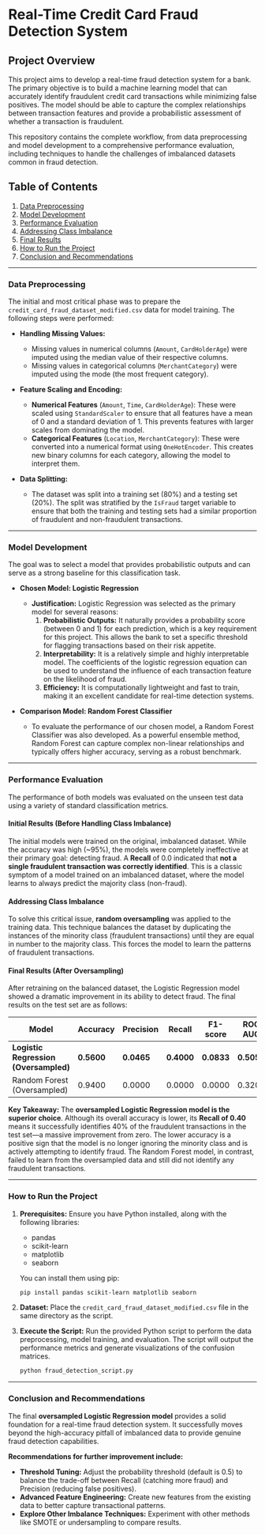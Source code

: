 # Real-Time Credit Card Fraud Detection System

## Project Overview

This project aims to develop a real-time fraud detection system for a bank. The primary objective is to build a machine learning model that can accurately identify fraudulent credit card transactions while minimizing false positives. The model should be able to capture the complex relationships between transaction features and provide a probabilistic assessment of whether a transaction is fraudulent.

This repository contains the complete workflow, from data preprocessing and model development to a comprehensive performance evaluation, including techniques to handle the challenges of imbalanced datasets common in fraud detection.

## Table of Contents
1.  [Data Preprocessing](#data-preprocessing)
2.  [Model Development](#model-development)
3.  [Performance Evaluation](#performance-evaluation)
4.  [Addressing Class Imbalance](#addressing-class-imbalance)
5.  [Final Results](#final-results)
6.  [How to Run the Project](#how-to-run-the-project)
7.  [Conclusion and Recommendations](#conclusion-and-recommendations)

---

### Data Preprocessing

The initial and most critical phase was to prepare the `credit_card_fraud_dataset_modified.csv` data for model training. The following steps were performed:

* **Handling Missing Values:**
    * Missing values in numerical columns (`Amount`, `CardHolderAge`) were imputed using the median value of their respective columns.
    * Missing values in categorical columns (`MerchantCategory`) were imputed using the mode (the most frequent category).

* **Feature Scaling and Encoding:**
    * **Numerical Features** (`Amount`, `Time`, `CardHolderAge`): These were scaled using `StandardScaler` to ensure that all features have a mean of 0 and a standard deviation of 1. This prevents features with larger scales from dominating the model.
    * **Categorical Features** (`Location`, `MerchantCategory`): These were converted into a numerical format using `OneHotEncoder`. This creates new binary columns for each category, allowing the model to interpret them.

* **Data Splitting:**
    * The dataset was split into a training set (80%) and a testing set (20%). The split was stratified by the `IsFraud` target variable to ensure that both the training and testing sets had a similar proportion of fraudulent and non-fraudulent transactions.

---

### Model Development

The goal was to select a model that provides probabilistic outputs and can serve as a strong baseline for this classification task.

* **Chosen Model: Logistic Regression**
    * **Justification:** Logistic Regression was selected as the primary model for several reasons:
        1.  **Probabilistic Outputs:** It naturally provides a probability score (between 0 and 1) for each prediction, which is a key requirement for this project. This allows the bank to set a specific threshold for flagging transactions based on their risk appetite.
        2.  **Interpretability:** It is a relatively simple and highly interpretable model. The coefficients of the logistic regression equation can be used to understand the influence of each transaction feature on the likelihood of fraud.
        3.  **Efficiency:** It is computationally lightweight and fast to train, making it an excellent candidate for real-time detection systems.

* **Comparison Model: Random Forest Classifier**
    * To evaluate the performance of our chosen model, a Random Forest Classifier was also developed. As a powerful ensemble method, Random Forest can capture complex non-linear relationships and typically offers higher accuracy, serving as a robust benchmark.

---

### Performance Evaluation

The performance of both models was evaluated on the unseen test data using a variety of standard classification metrics.

#### Initial Results (Before Handling Class Imbalance)

The initial models were trained on the original, imbalanced dataset. While the accuracy was high (~95%), the models were completely ineffective at their primary goal: detecting fraud. A **Recall** of 0.0 indicated that **not a single fraudulent transaction was correctly identified**. This is a classic symptom of a model trained on an imbalanced dataset, where the model learns to always predict the majority class (non-fraud).

#### Addressing Class Imbalance

To solve this critical issue, **random oversampling** was applied to the training data. This technique balances the dataset by duplicating the instances of the minority class (fraudulent transactions) until they are equal in number to the majority class. This forces the model to learn the patterns of fraudulent transactions.

#### Final Results (After Oversampling)

After retraining on the balanced dataset, the Logistic Regression model showed a dramatic improvement in its ability to detect fraud. The final results on the test set are as follows:

| Model | Accuracy | Precision | Recall | F1-score | ROC AUC |
|---|---|---|---|---|---|
| **Logistic Regression (Oversampled)** | **0.5600** | **0.0465** | **0.4000** | **0.0833** | **0.5053**|
| Random Forest (Oversampled) | 0.9400 | 0.0000 | 0.0000 | 0.0000 | 0.3200 |

**Key Takeaway:** The **oversampled Logistic Regression model is the superior choice**. Although its overall accuracy is lower, its **Recall of 0.40** means it successfully identifies 40% of the fraudulent transactions in the test set—a massive improvement from zero. The lower accuracy is a positive sign that the model is no longer ignoring the minority class and is actively attempting to identify fraud. The Random Forest model, in contrast, failed to learn from the oversampled data and still did not identify any fraudulent transactions.

---

### How to Run the Project

1.  **Prerequisites:** Ensure you have Python installed, along with the following libraries:
    * pandas
    * scikit-learn
    * matplotlib
    * seaborn

    You can install them using pip:
    ```bash
    pip install pandas scikit-learn matplotlib seaborn
    ```

2.  **Dataset:** Place the `credit_card_fraud_dataset_modified.csv` file in the same directory as the script.

3.  **Execute the Script:** Run the provided Python script to perform the data preprocessing, model training, and evaluation. The script will output the performance metrics and generate visualizations of the confusion matrices.
    ```bash
    python fraud_detection_script.py
    ```

---

### Conclusion and Recommendations

The final **oversampled Logistic Regression model** provides a solid foundation for a real-time fraud detection system. It successfully moves beyond the high-accuracy pitfall of imbalanced data to provide genuine fraud detection capabilities.

**Recommendations for further improvement include:**
* **Threshold Tuning:** Adjust the probability threshold (default is 0.5) to balance the trade-off between Recall (catching more fraud) and Precision (reducing false positives).
* **Advanced Feature Engineering:** Create new features from the existing data to better capture transactional patterns.
* **Explore Other Imbalance Techniques:** Experiment with other methods like SMOTE or undersampling to compare results.
